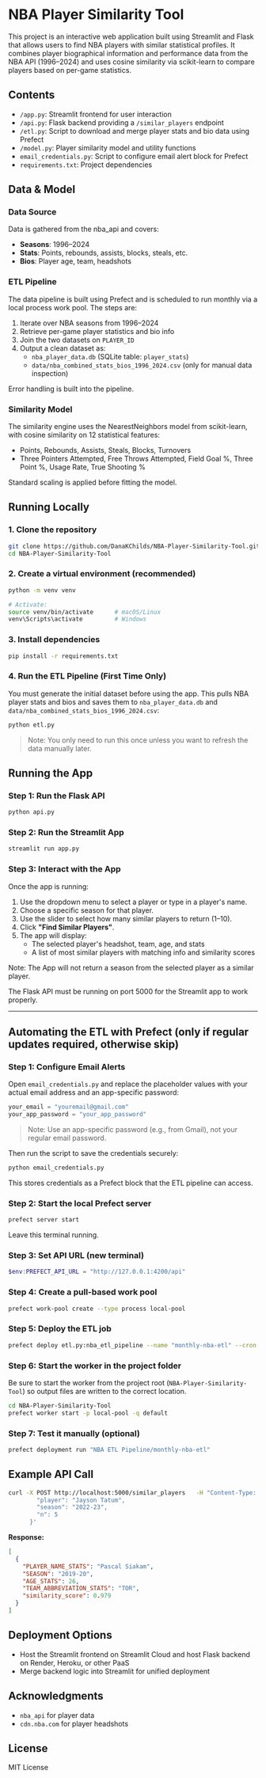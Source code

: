 
# NBA Player Similarity Tool

This project is an interactive web application built using Streamlit and Flask that allows users to find NBA players with similar statistical profiles. It combines player biographical information and performance data from the NBA API (1996–2024) and uses cosine similarity via scikit-learn to compare players based on per-game statistics.

## Contents

- `/app.py`: Streamlit frontend for user interaction
- `/api.py`: Flask backend providing a `/similar_players` endpoint
- `/etl.py`: Script to download and merge player stats and bio data using Prefect
- `/model.py`: Player similarity model and utility functions
- `email_credentials.py`: Script to configure email alert block for Prefect
- `requirements.txt`: Project dependencies

## Data & Model

### Data Source

Data is gathered from the nba_api and covers:

- **Seasons**: 1996–2024
- **Stats**: Points, rebounds, assists, blocks, steals, etc.
- **Bios**: Player age, team, headshots

### ETL Pipeline

The data pipeline is built using Prefect and is scheduled to run monthly via a local process work pool. The steps are:

1. Iterate over NBA seasons from 1996–2024
2. Retrieve per-game player statistics and bio info
3. Join the two datasets on `PLAYER_ID`
4. Output a clean dataset as:
   - `nba_player_data.db` (SQLite table: `player_stats`)
   - `data/nba_combined_stats_bios_1996_2024.csv` (only for manual data inspection)

Error handling is built into the pipeline.

### Similarity Model

The similarity engine uses the NearestNeighbors model from scikit-learn, with cosine similarity on 12 statistical features:

- Points, Rebounds, Assists, Steals, Blocks, Turnovers
- Three Pointers Attempted, Free Throws Attempted, Field Goal %, Three Point %, Usage Rate, True Shooting %

Standard scaling is applied before fitting the model.

## Running Locally

### 1. Clone the repository

```bash
git clone https://github.com/DanaKChilds/NBA-Player-Similarity-Tool.git
cd NBA-Player-Similarity-Tool
```

### 2. Create a virtual environment (recommended)

```bash
python -m venv venv

# Activate:
source venv/bin/activate      # macOS/Linux
venv\Scripts\activate         # Windows
```

### 3. Install dependencies

```bash
pip install -r requirements.txt
```

### 4. Run the ETL Pipeline (First Time Only)

You must generate the initial dataset before using the app. This pulls NBA player stats and bios and saves them to `nba_player_data.db` and `data/nba_combined_stats_bios_1996_2024.csv`:

```bash
python etl.py
```

> Note: You only need to run this once unless you want to refresh the data manually later.

## Running the App

### Step 1: Run the Flask API

```bash
python api.py
```

### Step 2: Run the Streamlit App

```bash
streamlit run app.py
```

### Step 3: Interact with the App

Once the app is running:

1. Use the dropdown menu to select a player or type in a player's name.
2. Choose a specific season for that player.
3. Use the slider to select how many similar players to return (1–10).
4. Click **"Find Similar Players"**.
5. The app will display:
   - The selected player's headshot, team, age, and stats
   - A list of most similar players with matching info and similarity scores

Note: The App will not return a season from the selected player as a similar player.

The Flask API must be running on port 5000 for the Streamlit app to work properly.

---

## Automating the ETL with Prefect (only if regular updates required, otherwise skip)

### Step 1: Configure Email Alerts

Open `email_credentials.py` and replace the placeholder values with your actual email address and an app-specific password:

```python
your_email = "youremail@gmail.com"
your_app_password = "your_app_password"
```

> Note: Use an app-specific password (e.g., from Gmail), not your regular email password.

Then run the script to save the credentials securely:

```bash
python email_credentials.py
```

This stores credentials as a Prefect block that the ETL pipeline can access.

### Step 2: Start the local Prefect server

```bash
prefect server start
```

Leave this terminal running.

### Step 3: Set API URL (new terminal)

```powershell
$env:PREFECT_API_URL = "http://127.0.0.1:4200/api"
```

### Step 4: Create a pull-based work pool

```bash
prefect work-pool create --type process local-pool
```

### Step 5: Deploy the ETL job

```bash
prefect deploy etl.py:nba_etl_pipeline --name "monthly-nba-etl" --cron "0 7 1 * *" --pool local-pool --work-queue default
```

### Step 6: Start the worker in the project folder

Be sure to start the worker from the project root (`NBA-Player-Similarity-Tool`) so output files are written to the correct location.

```bash
cd NBA-Player-Similarity-Tool
prefect worker start -p local-pool -q default
```

### Step 7: Test it manually (optional)

```bash
prefect deployment run "NBA ETL Pipeline/monthly-nba-etl"

```

## Example API Call

```bash
curl -X POST http://localhost:5000/similar_players   -H "Content-Type: application/json"   -d '{
        "player": "Jayson Tatum",
        "season": "2022-23",
        "n": 5
      }'
```

**Response:**

```json
[
  {
    "PLAYER_NAME_STATS": "Pascal Siakam",
    "SEASON": "2019-20",
    "AGE_STATS": 26,
    "TEAM_ABBREVIATION_STATS": "TOR",
    "similarity_score": 0.979
  }
]
```

## Deployment Options

- Host the Streamlit frontend on Streamlit Cloud and host Flask backend on Render, Heroku, or other PaaS
- Merge backend logic into Streamlit for unified deployment

## Acknowledgments

- `nba_api` for player data
- `cdn.nba.com` for player headshots

## License

MIT License
